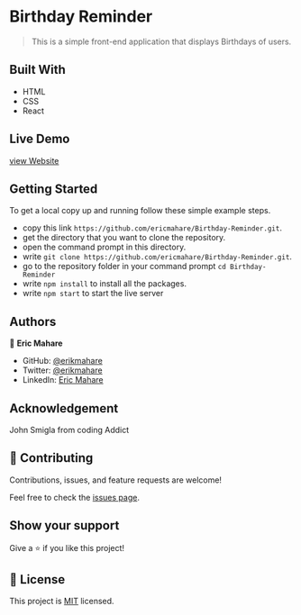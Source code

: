 # Birthday Reminder

> This is a simple front-end application that displays Birthdays of users.

## Built With

- HTML
- CSS
- React

## Live Demo

[view Website](https://birthday-reminder-prac.netlify.app/)

## Getting Started

To get a local copy up and running follow these simple example steps.

- copy this link `https://github.com/ericmahare/Birthday-Reminder.git`.
- get the directory that you want to clone the repository.
- open the command prompt in this directory.
- write `git clone https://github.com/ericmahare/Birthday-Reminder.git`.
- go to the repository folder in your command prompt `cd Birthday-Reminder`
- write `npm install` to install all the packages.
- write `npm start` to start the live server

## Authors

👤 **Eric Mahare**

- GitHub: [@erikmahare](https://github.com/ericmahare)
- Twitter: [@erikmahare](https://twitter.com/erikmahare)
- LinkedIn: [Eric Mahare](https://www.linkedin.com/in/eric-mahare-358944183?lipi=urn%3Ali%3Apage%3Ad_flagship3_profile_view_base_contact_details%3BGc83LPvtSs%2BW8o55aCNPKw%3D%3D)


## Acknowledgement
John Smigla from coding Addict

## 🤝 Contributing

Contributions, issues, and feature requests are welcome!

Feel free to check the [issues page](../../issues/).

## Show your support

Give a ⭐️ if you like this project!

## 📝 License

This project is [MIT](./MIT.md) licensed.
